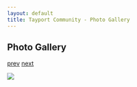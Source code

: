 ```yaml
---
layout: default
title: Tayport Community - Photo Gallery
---
```

## Photo Gallery

[prev](http://tayport.org.uk/photo/32) [next](http://tayport.org.uk/photo/34)

![ ](http://tayport.org.uk/media/033.jpg " ")

